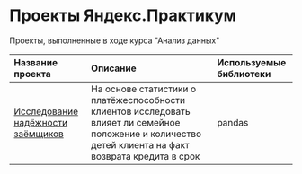 # Проекты Яндекс.Практикум
Проекты, выполненные в ходе курса "Анализ данных"

| Название проекта | Описание | Используемые библиотеки | 
| :---------------------- | :---------------------- | :---------------------- |
| [Исследование надёжности заёмщиков]("https://github.com/Vill19/project_yandex_practicum/tree/main/PROJECT_1") | На основе статистики о платёжеспособности клиентов исследовать влияет ли семейное положение и количество детей клиента на факт возврата кредита в срок | pandas |